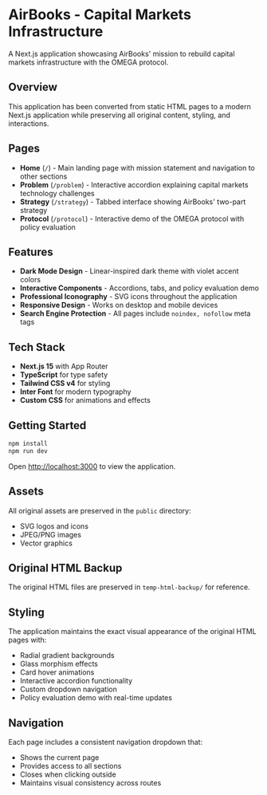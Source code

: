 # AirBooks - Capital Markets Infrastructure

A Next.js application showcasing AirBooks' mission to rebuild capital markets infrastructure with the OMEGA protocol.

## Overview

This application has been converted from static HTML pages to a modern Next.js application while preserving all original content, styling, and interactions.

## Pages

- **Home** (`/`) - Main landing page with mission statement and navigation to other sections
- **Problem** (`/problem`) - Interactive accordion explaining capital markets technology challenges
- **Strategy** (`/strategy`) - Tabbed interface showing AirBooks' two-part strategy
- **Protocol** (`/protocol`) - Interactive demo of the OMEGA protocol with policy evaluation

## Features

- **Dark Mode Design** - Linear-inspired dark theme with violet accent colors
- **Interactive Components** - Accordions, tabs, and policy evaluation demo
- **Professional Iconography** - SVG icons throughout the application
- **Responsive Design** - Works on desktop and mobile devices
- **Search Engine Protection** - All pages include `noindex, nofollow` meta tags

## Tech Stack

- **Next.js 15** with App Router
- **TypeScript** for type safety
- **Tailwind CSS v4** for styling
- **Inter Font** for modern typography
- **Custom CSS** for animations and effects

## Getting Started

```bash
npm install
npm run dev
```

Open [http://localhost:3000](http://localhost:3000) to view the application.

## Assets

All original assets are preserved in the `public` directory:
- SVG logos and icons
- JPEG/PNG images
- Vector graphics

## Original HTML Backup

The original HTML files are preserved in `temp-html-backup/` for reference.

## Styling

The application maintains the exact visual appearance of the original HTML pages with:
- Radial gradient backgrounds
- Glass morphism effects
- Card hover animations
- Interactive accordion functionality
- Custom dropdown navigation
- Policy evaluation demo with real-time updates

## Navigation

Each page includes a consistent navigation dropdown that:
- Shows the current page
- Provides access to all sections
- Closes when clicking outside
- Maintains visual consistency across routes
